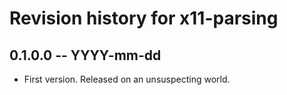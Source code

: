 # Revision history for x11-parsing

## 0.1.0.0 -- YYYY-mm-dd

* First version. Released on an unsuspecting world.
